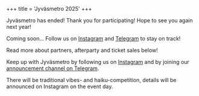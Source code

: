 +++
title = 'Jyväsmetro 2025'
+++

Jyväsmetro has ended! Thank you for participating! Hope to see you again next year!

Coming soon... Follow us on [Instagram](https://www.instagram.com/jyvasmetro) and [Telegram](https://t.me/jyvasmetro2025) to stay on track!

Read more about partners, afterparty and ticket sales below!

Keep up with Jyväsmetro by following us on [Instagram](https://www.instagram.com/jyvasmetro) and by joining our [announcement channel on Telegram](https://t.me/jyvasmetro2025).

There will be traditional vibes- and haiku-competition, details will be announced on Instagram on the event day.
